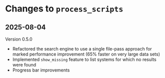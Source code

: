 # Changes to `process_scripts`

## **2025-08-04**
Version 0.5.0

* Refactored the search engine to use a single file-pass approach for marked performance improvement (65% faster on very large data sets)
* Implemented `show_missing` feature to list systems for which no results were found
* Progress bar improvements